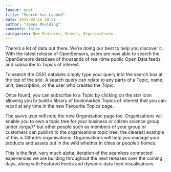 ```yaml
---
layout: post
title: "Search has Landed"
date: 2015-02-16 10:51
author: "James Moulding"
comments: false
categories: New Features, Search, Organisations
---
```



There’s a lot of data out there. We’re doing our best to help you discover it. With the latest release of OpenSensors, users are now able to search the OpenSensors database of thousands of real-time public Open Data feeds and subscribe to Topics of interest.

To search the OSIO datasets simply type your query into the search box at the top of the site. A search query can relate to any parts of a Topic, name, unit, description, or the user who created the Topic.

Once found, you can subscribe to a Topic by clicking on the star icon allowing you to build a library of bookmarked Topics of interest that you can recall at any time in the new Favourite Topics page.

The savvy user will note the new Organisation page too. Organisations will enable you to own a topic tree for your business or citizen science group under
    /orgs/<business name>/*
but other people such as members of your group or customers can publish to the organisations topic tree, the clearest example of this is Github’s organisations.  Organisations will help you manage your products and assets out in the wild whether in cities or people’s homes. 

This is the first, very much alpha, iteration of the seamless connected experiences we are building throughout the next releases over the coming days, along with Featured Feeds and dynamic data feed visualisations.



